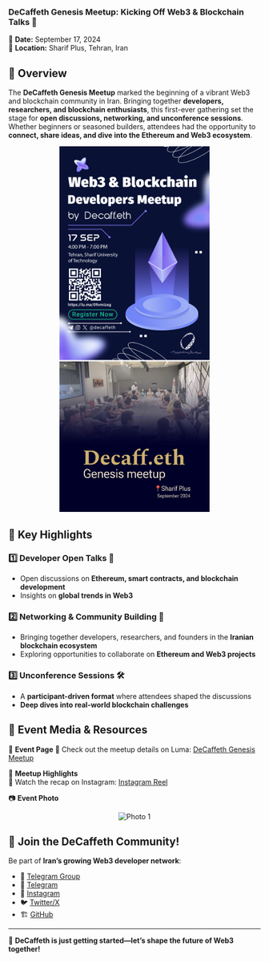 
### **DeCaffeth Genesis Meetup: Kicking Off Web3 & Blockchain Talks 🚀**  

📅 **Date:** September 17, 2024  
📍 **Location:** Sharif Plus, Tehran, Iran  

## 🎯 Overview  
The **DeCaffeth Genesis Meetup** marked the beginning of a vibrant Web3 and blockchain community in Iran. Bringing together **developers, researchers, and blockchain enthusiasts**, this first-ever gathering set the stage for **open discussions, networking, and unconference sessions**. Whether beginners or seasoned builders, attendees had the opportunity to **connect, share ideas, and dive into the Ethereum and Web3 ecosystem**.  

<p align="center">
  <img src="https://github.com/DeCaffeth/DeCaffeth/blob/main/Meetup%231/meetup%231_poster.jpg" alt="Meetup Poster" width="300"/>
  <img src="https://github.com/DeCaffeth/DeCaffeth/blob/main/Meetup%231/meetup%231_cover.jpg" alt="Meetup Cover" width="300"/>
</p>  

## 🔹 Key Highlights  

### 1️⃣ **Developer Open Talks** 🎤  
- Open discussions on **Ethereum, smart contracts, and blockchain development**  
- Insights on **global trends in Web3**  

### 2️⃣ **Networking & Community Building** 🔗  
- Bringing together developers, researchers, and founders in the **Iranian blockchain ecosystem**  
- Exploring opportunities to collaborate on **Ethereum and Web3 projects**  

### 3️⃣ **Unconference Sessions** 🛠  
- A **participant-driven format** where attendees shaped the discussions  
- **Deep dives into real-world blockchain challenges**  

## 📸 Event Media & Resources  
📅 **Event Page**
🔗 Check out the meetup details on Luma: [DeCaffeth Genesis Meetup](https://lu.ma/09vmizag)

🎥 **Meetup Highlights**  
🔗 Watch the recap on Instagram: [Instagram Reel](https://www.instagram.com/reel/DAGhnaEgXc5/?igsh=MTVibnFoNGlqZnBkbA==)  

📷 **Event Photo**  
<p align="center">
  <img src="https://github.com/DeCaffeth/DeCaffeth/blob/main/Meetup%231/meetup#1_photo1.jpg" alt="Photo 1" width="300"/>
</p>  

## 💬 Join the DeCaffeth Community!  
Be part of **Iran’s growing Web3 developer network**:  
- 💬 [Telegram Group](https://t.me/+ZLX3NJEAHZYyNjc0)  
- 📱 [Telegram](https://t.me/decaffeth)  
- 📱 [Instagram](https://www.instagram.com/decaffeth)  
- 🐦 [Twitter/X](https://x.com/decaffeth)  
- 🏗 [GitHub](https://github.com/decaffeth)  

---  
🚀 **DeCaffeth is just getting started—let’s shape the future of Web3 together!**  
